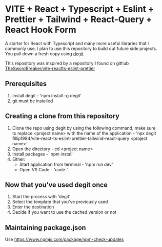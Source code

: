 # VITE + React + Typescript + Eslint + Prettier + Tailwind + React-Query + React Hook Form

A starter for React with Typescript and many more useful libraries that I commonly use. I plan to use this repository to build out future side projects. You pull down a fresh copy using [degit](https://github.com/Rich-Harris/degit)

This repository was inspired by a repository I found on github [TheSwordBreaker/vite-reactts-eslint-prettier](https://raw.githubusercontent.com/TheSwordBreaker/vite-reactts-eslint-prettier/main/README.md)

## Prerequisites

1) Install degit - 'npm install -g degit'
2) [git](https://git-scm.com/) must be installed

## Creating a clone from this repository

1) Clone the repo using degit by using the following command, make sure to replace &lt;project name&gt; with the name of the application - 'npx degit fillip1984/vite-react-ts-eslint-prettier-tailwind-react-query &lt;project name&gt;'
2) Open the directory - cd &lt;project name&gt;
3) Install packages - 'npm install'
4) Either:
    * Start application from terminal - 'npm run dev'
    * Open VS Code - 'code .'

## Now that you've used degit once

1) Start the process with 'degit'
2) Select the template that you've previously used
3) Enter the destination
4) Decide if you want to use the cached version or not

## Maintaining package.json

Use <https://www.npmjs.com/package/npm-check-updates>

